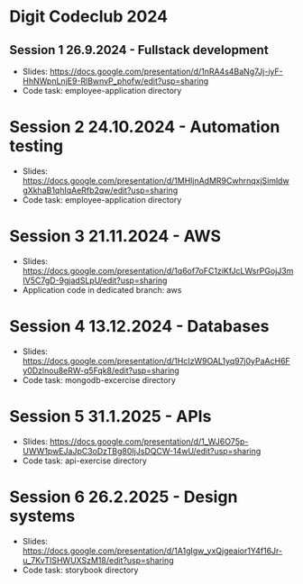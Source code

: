 # Digit Codeclub 2024

## Session 1 26.9.2024 - Fullstack development

- Slides: https://docs.google.com/presentation/d/1nRA4s4BaNg7Jj-iyF-HhNWpnLnjE9-RlBwnvP_phofw/edit?usp=sharing
- Code task: employee-application directory

# Session 2 24.10.2024 - Automation testing

- Slides: https://docs.google.com/presentation/d/1MHljnAdMR9CwhrnqxjSimldwgXkhaB1qhIqAeRfb2qw/edit?usp=sharing
- Code task: employee-application directory

# Session 3 21.11.2024 - AWS

- Slides: https://docs.google.com/presentation/d/1q6of7oFC1ziKfJcLWsrPGojJ3mIV5C7gD-9gjadSLpU/edit?usp=sharing
- Application code in dedicated branch: aws

# Session 4 13.12.2024 - Databases

- Slides: https://docs.google.com/presentation/d/1HcIzW9OAL1yq97j0yPaAcH6Fy0Dzlnou8eRW-q5Fqk8/edit?usp=sharing
- Code task: mongodb-excercise directory

# Session 5 31.1.2025 - APIs

- Slides: https://docs.google.com/presentation/d/1_WJ6O75p-UWW1pwEJaJpC3oDzTBg80IjJsDQCW-14wU/edit?usp=sharing
- Code task: api-exercise directory

# Session 6 26.2.2025 - Design systems

- Slides: https://docs.google.com/presentation/d/1A1gIgw_yxQjgeaior1Y4f16Jr-u_7KvTISHWUXSzM18/edit?usp=sharing
- Code task: storybook directory
